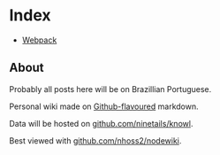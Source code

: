 # Index

* [Webpack](/webpack/index.md)

## About

Probably all posts here will be on Brazillian Portuguese.

Personal wiki made on [Github-flavoured](https://help.github.com/articles/github-flavored-markdown) markdown.

Data will be hosted on [github.com/ninetails/knowl](https://github.com/ninetails/knowl).

Best viewed with [github.com/nhoss2/nodewiki](https://github.com/nhoss2/nodewiki).